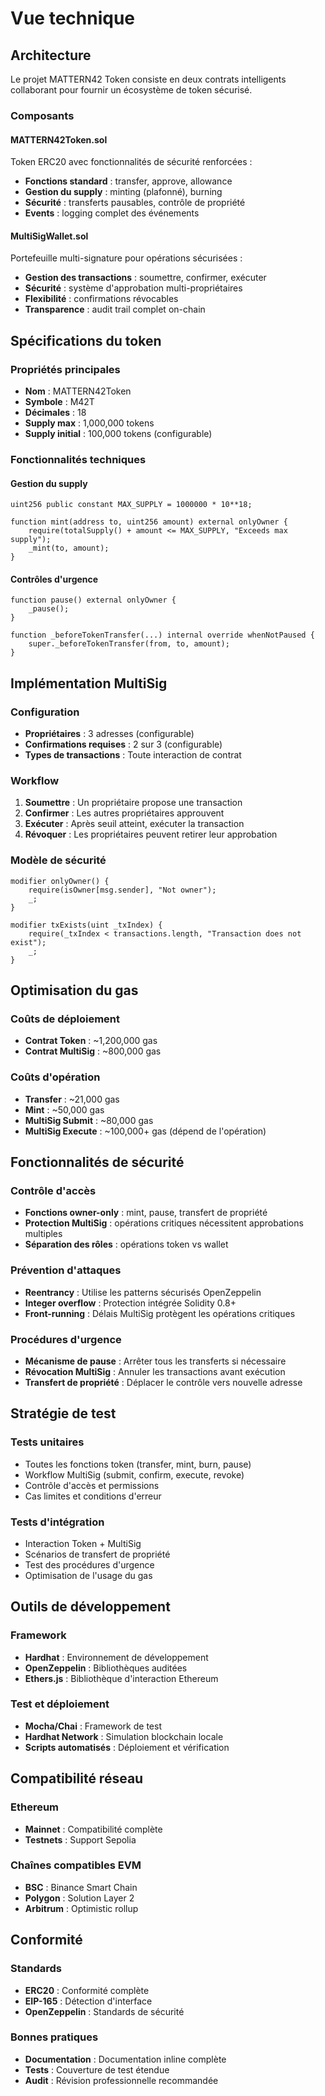 # Vue technique

## Architecture

Le projet MATTERN42 Token consiste en deux contrats intelligents collaborant pour fournir un écosystème de token sécurisé.

### Composants

#### MATTERN42Token.sol

Token ERC20 avec fonctionnalités de sécurité renforcées :

- **Fonctions standard** : transfer, approve, allowance
- **Gestion du supply** : minting (plafonné), burning
- **Sécurité** : transferts pausables, contrôle de propriété
- **Events** : logging complet des événements

#### MultiSigWallet.sol

Portefeuille multi-signature pour opérations sécurisées :

- **Gestion des transactions** : soumettre, confirmer, exécuter
- **Sécurité** : système d'approbation multi-propriétaires
- **Flexibilité** : confirmations révocables
- **Transparence** : audit trail complet on-chain

## Spécifications du token

### Propriétés principales

- **Nom** : MATTERN42Token
- **Symbole** : M42T
- **Décimales** : 18
- **Supply max** : 1,000,000 tokens
- **Supply initial** : 100,000 tokens (configurable)

### Fonctionnalités techniques

#### Gestion du supply

```solidity
uint256 public constant MAX_SUPPLY = 1000000 * 10**18;

function mint(address to, uint256 amount) external onlyOwner {
    require(totalSupply() + amount <= MAX_SUPPLY, "Exceeds max supply");
    _mint(to, amount);
}
```

#### Contrôles d'urgence

```solidity
function pause() external onlyOwner {
    _pause();
}

function _beforeTokenTransfer(...) internal override whenNotPaused {
    super._beforeTokenTransfer(from, to, amount);
}
```

## Implémentation MultiSig

### Configuration

- **Propriétaires** : 3 adresses (configurable)
- **Confirmations requises** : 2 sur 3 (configurable)
- **Types de transactions** : Toute interaction de contrat

### Workflow

1. **Soumettre** : Un propriétaire propose une transaction
2. **Confirmer** : Les autres propriétaires approuvent
3. **Exécuter** : Après seuil atteint, exécuter la transaction
4. **Révoquer** : Les propriétaires peuvent retirer leur approbation

### Modèle de sécurité

```solidity
modifier onlyOwner() {
    require(isOwner[msg.sender], "Not owner");
    _;
}

modifier txExists(uint _txIndex) {
    require(_txIndex < transactions.length, "Transaction does not exist");
    _;
}
```

## Optimisation du gas

### Coûts de déploiement

- **Contrat Token** : ~1,200,000 gas
- **Contrat MultiSig** : ~800,000 gas

### Coûts d'opération

- **Transfer** : ~21,000 gas
- **Mint** : ~50,000 gas
- **MultiSig Submit** : ~80,000 gas
- **MultiSig Execute** : ~100,000+ gas (dépend de l'opération)

## Fonctionnalités de sécurité

### Contrôle d'accès

- **Fonctions owner-only** : mint, pause, transfert de propriété
- **Protection MultiSig** : opérations critiques nécessitent approbations multiples
- **Séparation des rôles** : opérations token vs wallet

### Prévention d'attaques

- **Reentrancy** : Utilise les patterns sécurisés OpenZeppelin
- **Integer overflow** : Protection intégrée Solidity 0.8+
- **Front-running** : Délais MultiSig protègent les opérations critiques

### Procédures d'urgence

- **Mécanisme de pause** : Arrêter tous les transferts si nécessaire
- **Révocation MultiSig** : Annuler les transactions avant exécution
- **Transfert de propriété** : Déplacer le contrôle vers nouvelle adresse

## Stratégie de test

### Tests unitaires

- Toutes les fonctions token (transfer, mint, burn, pause)
- Workflow MultiSig (submit, confirm, execute, revoke)
- Contrôle d'accès et permissions
- Cas limites et conditions d'erreur

### Tests d'intégration

- Interaction Token + MultiSig
- Scénarios de transfert de propriété
- Test des procédures d'urgence
- Optimisation de l'usage du gas

## Outils de développement

### Framework

- **Hardhat** : Environnement de développement
- **OpenZeppelin** : Bibliothèques auditées
- **Ethers.js** : Bibliothèque d'interaction Ethereum

### Test et déploiement

- **Mocha/Chai** : Framework de test
- **Hardhat Network** : Simulation blockchain locale
- **Scripts automatisés** : Déploiement et vérification

## Compatibilité réseau

### Ethereum

- **Mainnet** : Compatibilité complète
- **Testnets** : Support Sepolia

### Chaînes compatibles EVM

- **BSC** : Binance Smart Chain
- **Polygon** : Solution Layer 2
- **Arbitrum** : Optimistic rollup

## Conformité

### Standards

- **ERC20** : Conformité complète
- **EIP-165** : Détection d'interface
- **OpenZeppelin** : Standards de sécurité

### Bonnes pratiques

- **Documentation** : Documentation inline complète
- **Tests** : Couverture de test étendue
- **Audit** : Révision professionnelle recommandée
